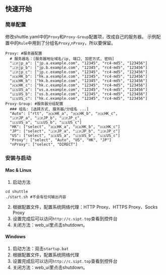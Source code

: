 ## 快速开始
### 简单配置
修改shuttle.yaml中的`Proxy`和`Proxy-Group`配置项，改成自己的服务器。
示例配置中的`Rule`中用到了分组名`Proxy`,`nProxy`，所以要保留。
```
Proxy: #服务器配置
  # 服务器名：[服务器地址域名/ip, 端口, 加密方式, 密码]
  "🇯🇵jp_a": ["jp.a.example.com", "12345", "rc4-md5", "123456"]
  "🇯🇵jp_b": ["jp.b.example.com", "12345", "rc4-md5", "123456"]
  "🇯🇵jp_c": ["jp.c.example.com", "12345", "rc4-md5", "123456"]
  "🇭🇰HK_b": ["hk.a.example.com", "12345", "rc4-md5", "123456"]
  "🇭🇰HK_b": ["hk.b.example.com", "12345", "rc4-md5", "123456"]
  "🇭🇰HK_c": ["hk.c.example.com", "12345", "rc4-md5", "123456"]
  "🇺🇸US_a": ["us.a.example.com", "12345", "rc4-md5", "123456"]
  "🇺🇸US_b": ["us.b.example.com", "12345", "rc4-md5", "123456"]
  "🇺🇸US_c": ["hk.c.example.com", "12345", "rc4-md5", "123456"]
Proxy-Group: #服务器分组配置
  ### 组名: [选择方式, 服务器/分组名 ...]
  "Auto": ["rtt", "🇭🇰HK_a", "🇭🇰HK_b", "🇭🇰HK_c",
  "🇯🇵JP_a", "🇯🇵JP_b", "🇯🇵JP_c",
  "🇺🇸US_a", "🇺🇸US_b", "🇺🇸US_c"]
  "HK": ["select", "🇭🇰HK_a", "🇭🇰HK_b", "🇭🇰HK_c"]
  "JP": ["select", "🇯🇵JP_a", "🇯🇵JP_b", "🇯🇵JP_c"]
  "US": ["select", "🇺🇸US_a", "🇺🇸US_b", "🇺🇸US_c"]
  "Proxy": ["select", "Auto", "US", "HK", "JP"]
  "nProxy": ["select", "DIRECT"]
```
### 安装与启动
#### Mac & Linux
1. 启动方法
```
cd shuttle
./start.sh #不会有任何输出内容
```
2. 根据配置文件，配置系统网络代理：HTTP Proxy、HTTPS Proxy、Socks Proxy
3. 设置完成后可以访问`http://c.sipt.top`查看到控件台
4. 关闭方法：web_ui里点击shutdown。

#### Windows
1. 启动方法：双击`startup.bat`
2. 根据配置文件，配置系统网络代理
3. 设置完成后可以访问`http://c.sipt.top`查看到控件台
4. 关闭方法：web_ui里点击shutdown。